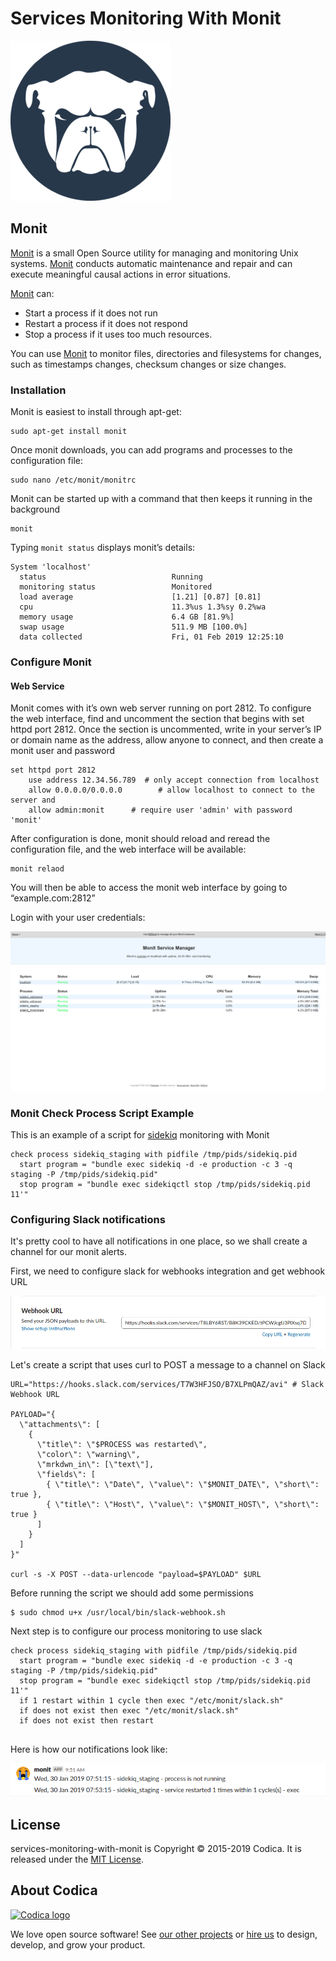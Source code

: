 # Services Monitoring With Monit

![](images/MonitLogo.png)

## Monit
[Monit](https://mmonit.com/monit/) is a small Open Source utility for managing and monitoring Unix systems. [Monit](https://mmonit.com/monit/) conducts automatic maintenance and repair and can execute meaningful causal actions in error situations.

 [Monit](https://mmonit.com/monit/) can:
 * Start a process if it does not run
 * Restart a process if it does not respond
 * Stop a process if it uses too much resources.
 
  You can use [Monit](https://mmonit.com/monit/) to monitor files, directories and filesystems for changes, such as timestamps changes, checksum changes or size changes.

### Installation

Monit is easiest to install through apt-get:

```
sudo apt-get install monit
```

Once monit downloads, you can add programs and processes to the configuration file:

```
sudo nano /etc/monit/monitrc
```

Monit can be started up with a command that then keeps it running in the background

```
monit
```

Typing ```monit status``` displays monit’s details:

```
System 'localhost'
  status                            Running
  monitoring status                 Monitored
  load average                      [1.21] [0.87] [0.81]
  cpu                               11.3%us 1.3%sy 0.2%wa
  memory usage                      6.4 GB [81.9%]
  swap usage                        511.9 MB [100.0%]
  data collected                    Fri, 01 Feb 2019 12:25:10
```
### Configure Monit

#### Web Service

Monit comes with it’s own web server running on port 2812. To configure the web interface, find and uncomment the section that begins with set httpd port 2812. Once the section is uncommented, write in your server’s IP or domain name as the address, allow anyone to connect, and then create a monit user and password

```
set httpd port 2812
    use address 12.34.56.789  # only accept connection from localhost
    allow 0.0.0.0/0.0.0.0        # allow localhost to connect to the server and
    allow admin:monit      # require user 'admin' with password 'monit'
```

After configuration is done, monit should reload and reread the configuration file, and the web interface will be available:

```
monit relaod
```

You will then be able to access the monit web interface by going to “example.com:2812”

Login with your user credentials:

![](images/monit_http.png)

### Monit Check Process Script Example
This is an example of a script for [sidekiq](https://github.com/mperham/sidekiq) monitoring with Monit

```
check process sidekiq_staging with pidfile /tmp/pids/sidekiq.pid
  start program = "bundle exec sidekiq -d -e production -c 3 -q staging -P /tmp/pids/sidekiq.pid"
  stop program = "bundle exec sidekiqctl stop /tmp/pids/sidekiq.pid 11'"
```

### Configuring Slack notifications

It's pretty cool to have all notifications in one place, so we shall create a channel for our monit alerts.

First, we need to configure slack for webhooks integration and get 
webhook URL


![](images/slack-url.png)

Let's create a script that uses curl to POST a message to a channel on Slack

```
URL="https://hooks.slack.com/services/T7W3HFJSO/B7XLPmQAZ/avi" # Slack Webhook URL

PAYLOAD="{
  \"attachments\": [
    {
      \"title\": \"$PROCESS was restarted\",
      \"color\": \"warning\",
      \"mrkdwn_in\": [\"text\"],
      \"fields\": [
        { \"title\": \"Date\", \"value\": \"$MONIT_DATE\", \"short\": true },
        { \"title\": \"Host\", \"value\": \"$MONIT_HOST\", \"short\": true }
      ]
    }
  ]
}"

curl -s -X POST --data-urlencode "payload=$PAYLOAD" $URL
```
Before running the script we should add some permissions

```
$ sudo chmod u+x /usr/local/bin/slack-webhook.sh
```

Next step is to configure our process monitoring to use slack

```
check process sidekiq_staging with pidfile /tmp/pids/sidekiq.pid
  start program = "bundle exec sidekiq -d -e production -c 3 -q staging -P /tmp/pids/sidekiq.pid"
  stop program = "bundle exec sidekiqctl stop /tmp/pids/sidekiq.pid 11'"
  if 1 restart within 1 cycle then exec "/etc/monit/slack.sh"
  if does not exist then exec "/etc/monit/slack.sh"
  if does not exist then restart


```

Here is how our notifications look like:

![](images/notifications.png)


## License
services-monitoring-with-monit is Copyright © 2015-2019 Codica. It is released under the [MIT License](https://opensource.org/licenses/MIT).

## About Codica

[![Codica logo](https://www.codica.com/assets/images/logo/logo.svg)](https://www.codica.com)

We love open source software! See [our other projects](https://github.com/codica2) or [hire us](https://www.codica.com/) to design, develop, and grow your product.
